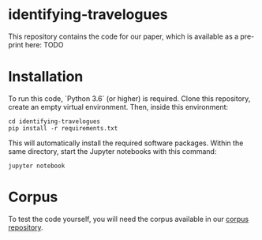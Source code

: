 # identifying-travelogues
This repository contains the code for our paper, which is available as a pre-print here: TODO

# Installation

To run this code, ´Python 3.6´ (or higher) is required. Clone this repository, create an empty virtual environment. Then, inside this environment:

    cd identifying-travelogues
    pip install -r requirements.txt
    
This will automatically install the required software packages. Within the same directory, start the Jupyter notebooks with this command:

    jupyter notebook
    
# Corpus

To test the code yourself, you will need the corpus available in our [corpus repository](https://github.com/Travelogues/travelogues-corpus).
